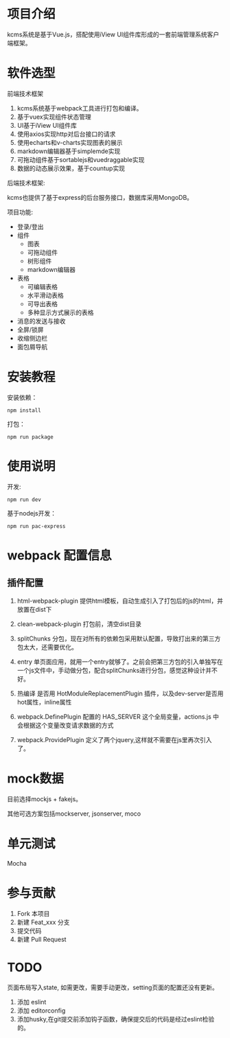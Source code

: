 # 项目介绍
kcms系统是基于Vue.js，搭配使用iView UI组件库形成的一套前端管理系统客户端框架。

# 软件选型
前端技术框架
1. kcms系统基于webpack工具进行打包和编译。
2. 基于vuex实现组件状态管理
3. UI基于iView UI组件库
4. 使用axios实现http对后台接口的请求
5. 使用echarts和v-charts实现图表的展示
6. markdown编辑器基于simplemde实现
7. 可拖动组件基于sortablejs和vuedraggable实现
8. 数据的动态展示效果，基于countup实现

后端技术框架:

kcms也提供了基于express的后台服务接口，数据库采用MongoDB。

项目功能:

+ 登录/登出
+ 组件
    - 图表
    - 可拖动组件
    - 树形组件
    - markdown编辑器
+ 表格
    - 可编辑表格
    - 水平滑动表格
    - 可导出表格
    - 多种显示方式展示的表格
+ 消息的发送与接收
+ 全屏/锁屏
+ 收缩侧边栏
+ 面包屑导航

# 安装教程
安装依赖：
```
npm install
```

打包：
```
npm run package
```

# 使用说明
开发:
```
npm run dev
```

基于nodejs开发：
```
npm run pac-express
```

# webpack 配置信息
## 插件配置
1. html-webpack-plugin
  提供html模板，自动生成引入了打包后的js的html，并放置在dist下

2. clean-webpack-plugin
  打包前，清空dist目录

3. splitChunks
  分包，现在对所有的依赖包采用默认配置，导致打出来的第三方包太大，还需要优化。

4. entry
  单页面应用，就用一个entry就够了。之前会把第三方包的引入单独写在一个js文件中，手动做分包，配合splitChunks进行分包，感觉这种设计并不好。

5. 热编译
  是否用 HotModuleReplacementPlugin 插件，以及dev-server是否用hot属性，inline属性

6. webpack.DefinePlugin
  配置的 HAS_SERVER 这个全局变量，actions.js 中会根据这个变量改变请求数据的方式

7. webpack.ProvidePlugin
  定义了两个jquery,这样就不需要在js里再次引入了。

# mock数据
目前选择mockjs + fakejs。

其他可选方案包括mockserver, jsonserver, moco

# 单元测试
Mocha

# 参与贡献

1. Fork 本项目
2. 新建 Feat_xxx 分支
3. 提交代码
4. 新建 Pull Request

# TODO
页面布局写入state, 如需更改，需要手动更改，setting页面的配置还没有更新。

1. 添加 eslint
2. 添加 editorconfig
3. 添加husky,在git提交前添加钩子函数，确保提交后的代码是经过eslint检验的。
